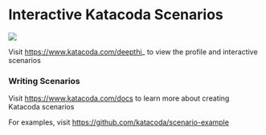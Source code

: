 # Interactive Katacoda Scenarios

[![](http://shields.katacoda.com/katacoda/deepthi_/count.svg)](https://www.katacoda.com/deepthi_ "Get your profile on Katacoda.com")

Visit https://www.katacoda.com/deepthi_ to view the profile and interactive scenarios

### Writing Scenarios
Visit https://www.katacoda.com/docs to learn more about creating Katacoda scenarios

For examples, visit https://github.com/katacoda/scenario-example
